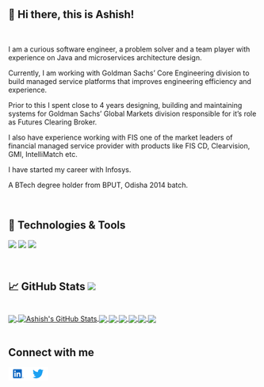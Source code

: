 ## 👋 Hi there, this is Ashish!

<br/>

I am a curious software engineer, a problem solver and a team player with experience on Java and microservices architecture design.

Currently, I am working with Goldman Sachs’ Core Engineering division to build managed service platforms that improves engineering efficiency and experience.

Prior to this I spent close to 4 years designing, building and maintaining systems for Goldman Sachs’ Global Markets division responsible for it’s role as Futures Clearing Broker.

I also have experience working with FIS one of the market leaders of financial managed service provider with products like FIS CD, Clearvision, GMI, IntelliMatch etc.

I have started my career with Infosys.

A BTech degree holder from BPUT, Odisha 2014 batch.

<br/>

## 🔧 Technologies & Tools
![](https://img.shields.io/badge/Code-Java-informational?style=plastic&logo=Java&logoColor=white&color=blue)
![](https://img.shields.io/badge/FrameWork-SpringBoot-informational?style=plastic&logo=Spring&logoColor=white&color=blue)
![](https://img.shields.io/badge/Editor-IntelliJ_IDEA-informational?style=plastic&logo=intellij-idea&logoColor=white&color=blue)

<br>

## 📈 GitHub Stats ![](https://visitor-badge.glitch.me/badge?page_id=arsatapathy.arsatapathy)

<br>

<a href="https://github.com/arsatapathy">
  <img align="center" src="https://github-readme-stats.vercel.app/api/top-langs/?username=arsatapathy&title_color=ffffff&text_color=c9cacc&icon_color=blue&bg_color=1d1f21&langs_count=3" />
</a>
<a href="https://github.com/arsatapathy">
  <img align="center" src="https://github-readme-stats.vercel.app/api?username=arsatapathy&show_icons=true&line_height=27&count_private=true&title_color=ffffff&text_color=c9cacc&icon_color=blue&bg_color=1d1f21" alt="Ashish's GitHub Stats" />
</a>

<a href="https://github.com/arsatapathy/spring-boot-jpa-demo">
  <img align="center" src="https://github-readme-stats.vercel.app/api/pin/?username=arsatapathy&repo=spring-boot-jpa-demo&title_color=ffffff&text_color=c9cacc&icon_color=2bbc8a&bg_color=1d1f21" />
</a>

<a href="https://github.com/arsatapathy/spring-security-demo">
  <img align="center" src="https://github-readme-stats.vercel.app/api/pin/?username=arsatapathy&repo=spring-security-demo&title_color=ffffff&text_color=c9cacc&icon_color=2bbc8a&bg_color=1d1f21" />
</a>  

<a href="https://github.com/arsatapathy/spring-boot-unit-test-demo">
  <img align="center" src="https://github-readme-stats.vercel.app/api/pin/?username=arsatapathy&repo=spring-boot-unit-test-demo&title_color=ffffff&text_color=c9cacc&icon_color=2bbc8a&bg_color=1d1f21" />
</a> 

<a href="https://github.com/arsatapathy/spring-boot-rest-client-demo">
  <img align="center" src="https://github-readme-stats.vercel.app/api/pin/?username=arsatapathy&repo=spring-boot-rest-client-demo&title_color=ffffff&text_color=c9cacc&icon_color=2bbc8a&bg_color=1d1f21" />
</a>

<a href="https://github.com/arsatapathy/simple-java-docker-demo">
  <img align="center" src="https://github-readme-stats.vercel.app/api/pin/?username=arsatapathy&repo=simple-java-docker-demo&title_color=ffffff&text_color=c9cacc&icon_color=2bbc8a&bg_color=1d1f21" />
</a>

<a href="https://github.com/arsatapathy/spring-boot-docker-demo">
<img align="center" src="https://github-readme-stats.vercel.app/api/pin/?username=arsatapathy&repo=spring-boot-docker-demo&title_color=ffffff&text_color=c9cacc&icon_color=2bbc8a&bg_color=1d1f21" />
</a>

<br>
<br>

## Connect with me 
[<img align="left" alt="arsatapathy | LinkedIn" width="40px" src="./Assets/LinkedIn.svg" />][linkedin]
[<img align="left" alt="arsatapathy | Twitter" width="40px" src="./Assets/Twitter.svg" />][twitter]

<br/>
<br/>
<br/>

<!-- ![My github stats][githubstats] -->

[linkedin]: https://linkedin.com/in/arsatapathy
[twitter]: https://twitter.com/arsatapathy
[instagram]: https://instagram.com/arsatapathy
[askme]: https://github.com/arsatapathy/arsatapathy/issues
<!-- [githubstats]: https://github-readme-stats.vercel.app/api?username=arsatapathy&show_icons=true -->
